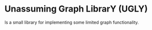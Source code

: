 # Unassuming Graph LibrarY (UGLY)

Is a small library for implementing some limited graph functionality. 

